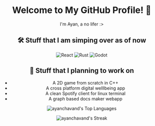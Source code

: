 

<!--
**ayanchavand/AyanChavand** is a ✨ _special_ ✨ repository because its `README.md` (this file) appears on your GitHub profile.

Here are some ideas to get you started:

- 🔭 I’m currently working on ...
- 🌱 I’m currently learning ...
- 👯 I’m looking to collaborate on ...
- 🤔 I’m looking for help with ...
- 💬 Ask me about ...
- 📫 How to reach me: ...
- 😄 Pronouns: ...
- ⚡ Fun fact: ...
-->
<div align="center">

# Welcome to My GitHub Profile! 👋

I'm Ayan, a no lifer :>

## 🛠️ Stuff that I am simping over as of now

![React](https://img.shields.io/badge/-React-333333?style=flat&logo=react)
![Rust](https://shields.io/badge/-Rust-3776AB?style=flat&logo=rust)
![Godot](https://img.shields.io/badge/-Godot%20Engine-478CBF?style=flat&logo=godot-engine&logoColor=white)

## 💬 Stuff that I planning to work on

- A 2D game from scratch in C++
- A cross platform digital welllbeing app
- A clean Spotify client for linux terminal
- A graph based docs maker webapp

![ayanchavand's Top Languages](https://github-readme-stats.vercel.app/api/top-langs/?username=ayanchavand&theme=react&show_icons=true&hide_border=true&layout=compact)

![ayanchavand's Streak](https://github-readme-streak-stats.herokuapp.com/?user=ayanchavand&theme=react&hide_border=true)

</div>
